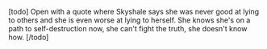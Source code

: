 [todo]
Open with a quote where Skyshale says she was never good at lying to others and she is even worse at lying to herself.
She knows she's on a path to self-destruction now, she can't fight the truth, she doesn't know how.
[/todo]

